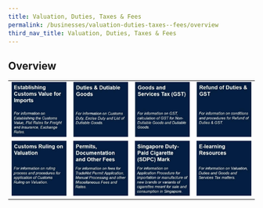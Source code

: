 ```yaml
---
title: Valuation, Duties, Taxes & Fees
permalink: /businesses/valuation-duties-taxes--fees/overview
third_nav_title: Valuation, Duties, Taxes & Fees
---
```


## **Overview**

|  |  |  |  |
|--|--|--|--|
|[![](/images/v1.jpg)](https://singapore-customs-staging.netlify.com/businesses/valuation-duties-taxes--fees/establishing-customs-value-for-imports/establishing-the-customs-value) |[![](/images/v2.jpg)](https://singapore-customs-staging.netlify.com/businesses/valuation-duties-taxes-and-fees/duties-and-dutiable-goods) | [![](/images/v3.jpg)](https://singapore-customs-staging.netlify.com/businesses/valuation-duties-taxes--fees/goods-and-services-tax-gst)| [![](/images/v4.jpg)](https://singapore-customs-staging.netlify.com/businesses/valuation-duties-taxes--fees/refund-of-duties-and-gst) |
| [![](/images/v5.jpg)](https://singapore-customs-staging.netlify.com/businesses/valuation-duties-taxes--fees/customs-ruling-on-valuation) | [![](/images/v6.jpg)](https://singapore-customs-staging.netlify.com/businesses/valuation-duties-taxes--fees/permits-documentation-and-other-fees) | [![](/images/v7.jpg)](https://singapore-customs-staging.netlify.com/businesses/valuation-duties-taxes--fees/singapore-duty-paid-cigarette-sdpc-mark) | [![](/images/v8.jpg)](https://singapore-customs-staging.netlify.com/businesses/valuation-duties-taxes--fees/e-learning-resources)|

